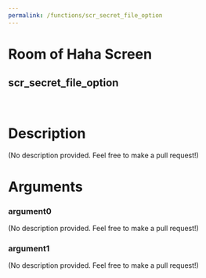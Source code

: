 ```yaml
---
permalink: /functions/scr_secret_file_option
---
```

# Room of Haha Screen  
## scr_secret_file_option  
&nbsp;  
# Description  
(No description provided. Feel free to make a pull request!) 
&nbsp;  
# Arguments
### argument0
(No description provided. Feel free to make a pull request!)
&nbsp;  
### argument1
(No description provided. Feel free to make a pull request!)
&nbsp;  


